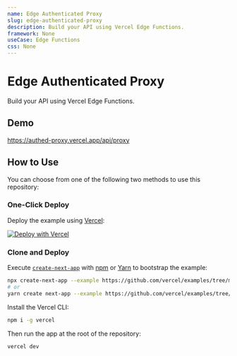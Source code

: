 ```yaml
---
name: Edge Authenticated Proxy
slug: edge-authenticated-proxy
description: Build your API using Vercel Edge Functions.
framework: None
useCase: Edge Functions
css: None
---
```


# Edge Authenticated Proxy

Build your API using Vercel Edge Functions.

## Demo

https://authed-proxy.vercel.app/api/proxy

## How to Use

You can choose from one of the following two methods to use this repository:

### One-Click Deploy

Deploy the example using [Vercel](https://vercel.com?utm_source=github&utm_medium=readme&utm_campaign=vercel-examples):

[![Deploy with Vercel](https://vercel.com/button)](https://vercel.com/new/git/external?repository-url=https://github.com/vercel/examples/tree/main/edge-api-routes/authed-proxy&project-name=edge-api-route&repository-name=edge-api-route)

### Clone and Deploy

Execute [`create-next-app`](https://github.com/vercel/next.js/tree/canary/packages/create-next-app) with [npm](https://docs.npmjs.com/cli/init) or [Yarn](https://yarnpkg.com/lang/en/docs/cli/create/) to bootstrap the example:

```bash
npx create-next-app --example https://github.com/vercel/examples/tree/main/edge-api-routes/authed-proxy authed-proxy
# or
yarn create next-app --example https://github.com/vercel/examples/tree/main/edge-api-routes/authed-proxy authed-proxy
```

Install the Vercel CLI:

```bash
npm i -g vercel
```

Then run the app at the root of the repository:

```bash
vercel dev
```

